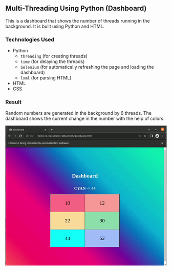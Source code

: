 ## Multi-Threading Using Python (Dashboard)

This is a dashboard that shows the number of threads running in the background. It is built using Python and HTML.

### Technologies Used
- Python
    * `threading` (for creating threads)
    * `time` (for delaying the threads)
    * `Selenium` (for automatically refreshing the page and loading the dashboard)
    * `lxml` (for parsing HTML)
- HTML
- CSS

### Result
Random numbers are generated in the background by 6 threads. The dashboard shows the current change in the number with the help of colors.

![Result](dashboard.gif)
